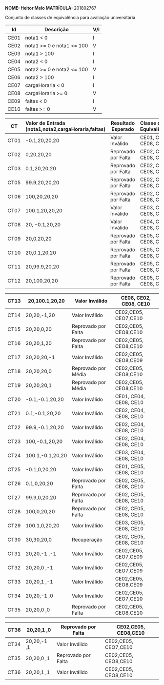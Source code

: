 ﻿**NOME: Heitor Melo  MATRÍCULA:** 201802767 

Conjunto de classes de equivalência para avaliação universitária 



|Id |Descrição |V/I |
| - | - | - |
|CE01 |nota1 < 0 |I |
|CE02 |nota1 >= 0 e nota1 <= 100 |V |
|CE03 |nota1 > 100 |I |
|CE04 |nota2 < 0 |I |
|CE05 |nota2 >= 0 e nota2 <= 100 |V |
|CE06 |nota2 > 100 |I |
|CE07 |cargaHoraria < 0 |I |
|CE08 |cargaHoraria >= 0 |V |
|CE09 |faltas < 0 |I |
|CE10 |faltas >= 0 |V |


|CT |Valor de Entrada (nota1,nota2,cargaHoraria,faltas) |Resultado Esperado |Classe de Equivalência|
| - | :- | - | :- |
|CT01 |-0.1,20,20,20 |Valor Inválido |CE01, CE05, CE08, CE10 |
|CT02 |0,20,20,20 |Reprovado por Falta |CE02, CE05, CE08, CE10 |
|CT03 |0.1,20,20,20 |Reprovado por Falta |CE02, CE05, CE08, CE10 |
|CT05 |99.9,20,20,20 |Reprovado por Falta |CE02, CE05, CE08, CE10 |
|CT06 |100,20,20,20 |Reprovado por Falta |CE02, CE05, CE08, CE10 |
|CT07 |100.1,20,20,20 |Valor Inválido |CE03, CE05, CE08, CE10 |
|CT08 |20, -0.1,20,20 |Valor Inválido |CE04, CE02, CE08, CE10 |
|CT09 |20,0,20,20 |Reprovado por Falta |CE05, CE02, CE08, CE10 |
|CT10 |20,0.1,20,20 |Reprovado por Falta |CE05, CE02, CE08, CE10 |
|CT11 |20,99.9,20,20 |Reprovado por Falta |CE05, CE02, CE08, CE10 |
|CT12 |20,100,20,20 |Reprovado por Falta |CE05, CE02, CE08, CE10 |


|CT13 |20,100.1,20,20 |Valor Inválido |CE06, CE02, CE08, CE10 |
| - | - | - | - |
|CT14 |20,20,-1,20 |Valor Inválido |CE02,CE05, CEO7,CE10 |
|CT15 |20,20,0,20 |Reprovado por Falta |CE02,CE05, CEO8,CE10 |
|CT16 |20,20,1,20 |Reprovado por Falta |CE02,CE05, CEO8,CE10 |
|CT17 |20,20,20,-1 |Valor Inválido |CE02,CE05, CEO8,CE09 |
|CT18 |20,20,20,0 |Reprovado por Média |CE02,CE05, CEO8,CE10 |
|CT19 |20,20,20,1 |Reprovado por Média |CE02,CE05, CEO8,CE10 |
|CT20 |-0.1,-0.1,20,20 |Valor Inválido |CE01, CE04, CE08, CE10 |
|CT21 |0.1,-0.1,20,20 |Valor Inválido |CE02, CE04, CE08, CE10 |
|CT22 |99.9,-0.1,20,20 |Valor Inválido |CE02, CE04, CE08, CE10 |
|CT23 |100,-0.1,20,20 |Valor Inválido |CE02, CE04, CE08, CE10 |
|CT24 |100.1,-0.1,20,20 |Valor Inválido |CE03, CE04, CE08, CE10 |
|CT25 |-0.1,0,20,20 |Valor Inválido |CE01, CE05, CE08, CE10 |
|CT26 |0.1,0,20,20 |Reprovado por Falta |CE02, CE05, CE08, CE10 |
|CT27 |99.9,0,20,20 |Reprovado por Falta |CE02, CE05, CE08, CE10 |
|CT28 |100,0,20,20 |Reprovado por Falta |CE02, CE05, CE08, CE10 |
|CT29 |100.1,0,20,20 |Valor Inválido |CE03, CE05, CE08, CE10 |
|CT30 |30,30,20,0 |Recuperação |CE02, CE05, CE08, CE10 |
|CT31 |20,20,-1 ,-1 |Valor Inválido |CE02,CE05, CEO7,CE09 |
|CT32 |20,20,0 ,-1 |Valor Inválido |CE02,CE05, CEO7,CE09 |
|CT33 |20,20,1 ,-1 |Valor Inválido |CE02,CE05, CEO8,CE09 |
|CT34 |20,20,-1 ,0 |Valor Inválido |CE02,CE05, CEO7,CE10 |
|CT35 |20,20,0 ,0 |Reprovado por Falta |CE02,CE05, CEO8,CE10 |


|CT36 |20,20,1 ,0 |Reprovado por Falta |CE02,CE05, CEO8,CE10 |
| - | - | - | - |
|CT34 |20,20,-1 ,1 |Valor Inválido |CE02,CE05, CEO7,CE10 |
|CT35 |20,20,0 ,1 |Reprovado por Falta |CE02,CE05, CEO8,CE10 |
|CT36 |20,20,1 ,1 |Valor Inválido |CE02,CE05, CEO8,CE10 |

